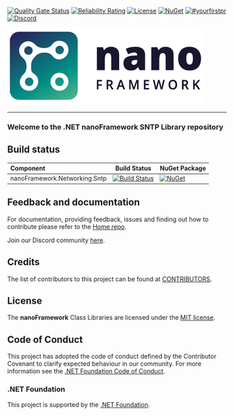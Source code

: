 [![Quality Gate Status](https://sonarcloud.io/api/project_badges/measure?project=nanoframework_lib-nanoFramework.Networking.Sntp&metric=alert_status)](https://sonarcloud.io/dashboard?id=nanoframework_lib-nanoFramework.Networking.Sntp) [![Reliability Rating](https://sonarcloud.io/api/project_badges/measure?project=nanoframework_lib-nanoFramework.Networking.Sntp&metric=reliability_rating)](https://sonarcloud.io/dashboard?id=nanoframework_lib-nanoFramework.Networking.Sntp) [![License](https://img.shields.io/badge/License-MIT-blue.svg)](LICENSE) [![NuGet](https://img.shields.io/nuget/dt/nanoFramework.Networking.Sntp.svg?label=NuGet&style=flat&logo=nuget)](https://www.nuget.org/packages/nanoFramework.Networking.Sntp/) [![#yourfirstpr](https://img.shields.io/badge/first--timers--only-friendly-blue.svg)](https://github.com/nanoframework/Home/blob/main/CONTRIBUTING.md) [![Discord](https://img.shields.io/discord/478725473862549535.svg?logo=discord&logoColor=white&label=Discord&color=7289DA)](https://discord.gg/gCyBu8T)

![nanoFramework logo](https://raw.githubusercontent.com/nanoframework/Home/main/resources/logo/nanoFramework-repo-logo.png)

-----

### Welcome to the .NET **nanoFramework** SNTP Library repository

## Build status

| Component | Build Status | NuGet Package |
|:-|---|---|
| nanoFramework.Networking.Sntp | [![Build Status](https://dev.azure.com/nanoframework/nanoFramework.Networking.Sntp/_apis/build/status/Networking.Sntp?repoName=nanoframework%2FnanoFramework.Networking.Sntp&branchName=main)](https://dev.azure.com/nanoframework/nanoFramework.Networking.Sntp/_build/latest?definitionId=1&repoName=nanoframework%2FnanoFramework.Networking.Sntp&branchName=main) | [![NuGet](https://img.shields.io/nuget/v/nanoFramework.Networking.Sntp.svg?label=NuGet&style=flat&logo=nuget)](https://www.nuget.org/packages/nanoFramework.Networking.Sntp/) |

## Feedback and documentation

For documentation, providing feedback, issues and finding out how to contribute please refer to the [Home repo](https://github.com/nanoframework/Home).

Join our Discord community [here](https://discord.gg/gCyBu8T).

## Credits

The list of contributors to this project can be found at [CONTRIBUTORS](https://github.com/nanoframework/Home/blob/main/CONTRIBUTORS.md).

## License

The **nanoFramework** Class Libraries are licensed under the [MIT license](LICENSE.md).

## Code of Conduct

This project has adopted the code of conduct defined by the Contributor Covenant to clarify expected behaviour in our community.
For more information see the [.NET Foundation Code of Conduct](https://dotnetfoundation.org/code-of-conduct).

### .NET Foundation

This project is supported by the [.NET Foundation](https://dotnetfoundation.org).
